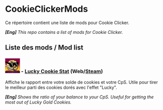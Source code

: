 # CookieClickerMods
Ce répertoire contient une liste de mods pour Cookie Clicker.

***[Eng]** This repo contains a list of mods for Cookie Clicker.*

## Liste des mods / Mod list
### ![Mod icon](https://github.com/EmpireDemocratiqueDuPoulpe/CookieClickerMods/blob/main/LuckyCookieStat/note_icon.png) - [Lucky Cookie Stat](https://github.com/EmpireDemocratiqueDuPoulpe/CookieClickerMods/tree/main/LuckyCookieStat) (Web/[Steam](https://steamcommunity.com/sharedfiles/filedetails/?id=2941685090))
Affiche le rapport entre votre solde de cookies et votre CpS. Utile pour tirer le meilleur parti des cookies dorés avec l'effet "Lucky".

***[Eng]** Shows the ratio of your balance to your CpS. Useful for getting the most out of Lucky Gold Cookies.*
